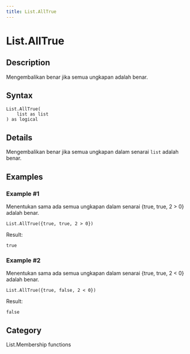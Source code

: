 ```yaml
---
title: List.AllTrue
---
```


# List.AllTrue


## Description

Mengembalikan benar jika semua ungkapan adalah benar.


## Syntax

```powerquery
List.AllTrue(
    list as list
) as logical
```


## Details

Mengembalikan benar jika semua ungkapan dalam senarai <code>list</code> adalah benar.


## Examples

### Example #1 
Menentukan sama ada semua ungkapan dalam senarai \{true, true, 2 &gt; 0} adalah benar.
```powerquery
List.AllTrue({true, true, 2 > 0})
```

Result: 
```powerquery
true
```


### Example #2 
Menentukan sama ada semua ungkapan dalam senarai \{true, true, 2 &lt; 0} adalah benar.
```powerquery
List.AllTrue({true, false, 2 < 0})
```

Result: 
```powerquery
false
```




## Category
List.Membership functions

